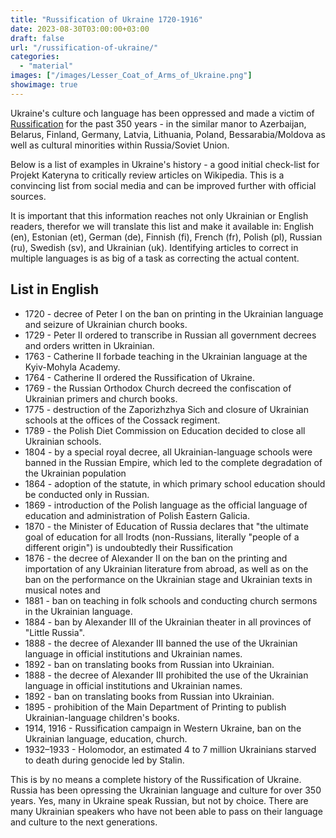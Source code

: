 ```yaml
---
title: "Russification of Ukraine 1720-1916" 
date: 2023-08-30T03:00:00+03:00
draft: false
url: "/russification-of-ukraine/"
categories: 
  - "material"
images: ["/images/Lesser_Coat_of_Arms_of_Ukraine.png"]
showimage: true
---
```


Ukraine's culture och language has been oppressed and made a victim of [Russification](https://en.wikipedia.org/wiki/Russification) for the past 350 years - in the similar manor to Azerbaijan, Belarus, Finland, Germany, Latvia, Lithuania, Poland, Bessarabia/Moldova as well as cultural minorities within Russia/Soviet Union. 

Below is a list of examples in Ukraine's history - a good initial check-list for Projekt Kateryna to critically review articles on Wikipedia. This is a convincing list from social media and can be improved further with official sources. 

It is important that this information reaches not only Ukrainian or English readers, therefor we will translate this list and make it available in: English (en), Estonian (et), German (de), Finnish (fi), French (fr), Polish (pl), Russian (ru), Swedish (sv), and Ukrainian (uk). Identifying articles to correct in multiple languages is as big of a task as correcting the actual content. 

## List in English ##
* 1720 - decree of Peter I on the ban on printing in the Ukrainian language and seizure of Ukrainian church books.
* 1729 - Peter II ordered to transcribe in Russian all government decrees and orders written in Ukrainian.
* 1763 - Catherine II forbade teaching in the Ukrainian language at the Kyiv-Mohyla Academy.
* 1764 - Catherine II ordered the Russification of Ukraine.
* 1769 - the Russian Orthodox Church decreed the confiscation of Ukrainian primers and church books.
* 1775 - destruction of the Zaporizhzhya Sich and closure of Ukrainian schools at the offices of the Cossack regiment.
* 1789 - the Polish Diet Commission on Education decided to close all Ukrainian schools.
* 1804 - by a special royal decree, all Ukrainian-language schools were banned in the Russian Empire, which led to the complete degradation of the Ukrainian population
* 1864 - adoption of the statute, in which primary school education should be conducted only in Russian.
* 1869 - introduction of the Polish language as the official language of education and administration of Polish Eastern Galicia.
* 1870 - the Minister of Education of Russia declares that "the ultimate goal of education for all Irodts (non-Russians, literally "people of a different origin") is undoubtedly their Russification
* 1876 - the decree of Alexander II on the ban on the printing and importation of any Ukrainian literature from abroad, as well as on the ban on the performance on the Ukrainian stage and Ukrainian texts in musical notes and
* 1881 - ban on teaching in folk schools and conducting church sermons in the Ukrainian language.
* 1884 - ban by Alexander III of the Ukrainian theater in all provinces of "Little Russia".
* 1888 - the decree of Alexander III banned the use of the Ukrainian language in official institutions and Ukrainian names.
* 1892 - ban on translating books from Russian into Ukrainian.
* 1888 - the decree of Alexander III prohibited the use of the Ukrainian language in official institutions and Ukrainian names.
* 1892 - ban on translating books from Russian into Ukrainian.
* 1895 - prohibition of the Main Department of Printing to publish Ukrainian-language children's books.
* 1914, 1916 - Russification campaign in Western Ukraine, ban on the Ukrainian language, education, church.
* 1932–1933 - Holomodor, an estimated 4 to 7 million Ukrainians starved to death during genocide led by Stalin. 

This is by no means a complete history of the Russification of Ukraine. Russia has been opressing the Ukrainian language and culture for over 350 years. Yes, many in Ukraine speak Russian, but not by choice. There are many Ukrainian speakers who have not been able to pass on their language and culture to the next generations. 
